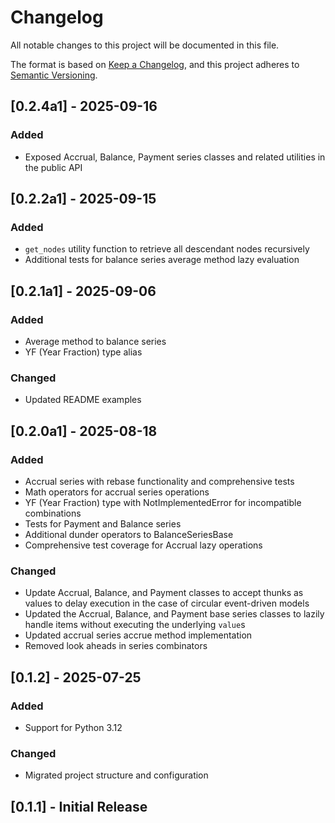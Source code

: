 # Changelog

All notable changes to this project will be documented in this file.

The format is based on [Keep a Changelog](https://keepachangelog.com/en/1.0.0/),
and this project adheres to [Semantic Versioning](https://semver.org/spec/v2.0.0.html).

## [0.2.4a1] - 2025-09-16

### Added
- Exposed Accrual, Balance, Payment series classes and related utilities in the public API

## [0.2.2a1] - 2025-09-15

### Added
- `get_nodes` utility function to retrieve all descendant nodes recursively
- Additional tests for balance series average method lazy evaluation

## [0.2.1a1] - 2025-09-06

### Added
- Average method to balance series
- YF (Year Fraction) type alias

### Changed
- Updated README examples

## [0.2.0a1] - 2025-08-18

### Added
- Accrual series with rebase functionality and comprehensive tests
- Math operators for accrual series operations
- YF (Year Fraction) type with NotImplementedError for incompatible combinations
- Tests for Payment and Balance series
- Additional dunder operators to BalanceSeriesBase
- Comprehensive test coverage for Accrual lazy operations

### Changed
- Update Accrual, Balance, and Payment classes to accept thunks as values to delay execution in the case of circular event-driven models
- Updated the Accrual, Balance, and Payment base series classes to lazily handle items without executing the underlying `value`s
- Updated accrual series accrue method implementation
- Removed look aheads in series combinators

## [0.1.2] - 2025-07-25

### Added
- Support for Python 3.12

### Changed
- Migrated project structure and configuration

## [0.1.1] - Initial Release
